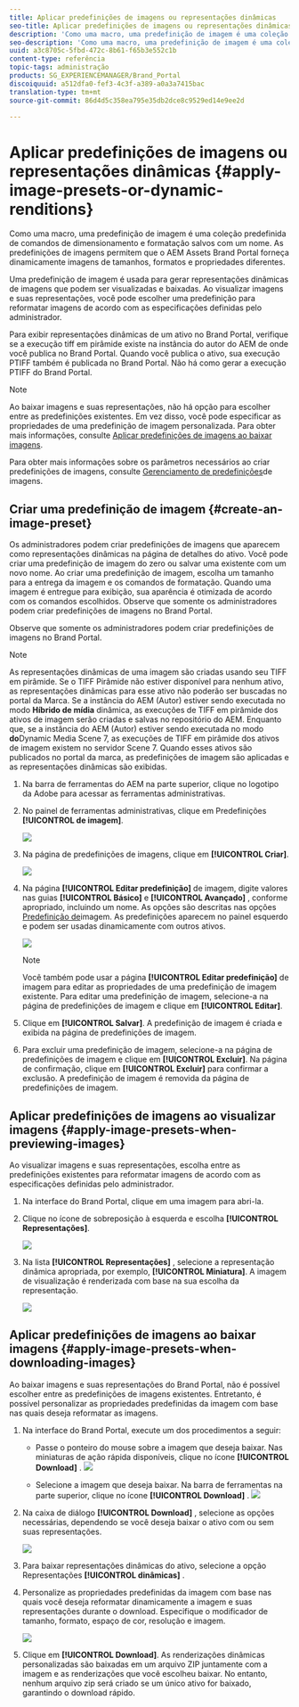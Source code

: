 ```yaml
---
title: Aplicar predefinições de imagens ou representações dinâmicas
seo-title: Aplicar predefinições de imagens ou representações dinâmicas
description: 'Como uma macro, uma predefinição de imagem é uma coleção predefinida de comandos de dimensionamento e formatação salvos com um nome. As predefinições de imagens permitem que o AEM Assets Brand Portal forneça dinamicamente imagens de tamanhos, formatos e propriedades diferentes. '
seo-description: 'Como uma macro, uma predefinição de imagem é uma coleção predefinida de comandos de dimensionamento e formatação salvos com um nome. As predefinições de imagens permitem que o AEM Assets Brand Portal forneça dinamicamente imagens de tamanhos, formatos e propriedades diferentes. '
uuid: a3c8705c-5fbd-472c-8b61-f65b3e552c1b
content-type: referência
topic-tags: administração
products: SG_EXPERIENCEMANAGER/Brand_Portal
discoiquuid: a512dfa0-fef3-4c3f-a389-a0a3a7415bac
translation-type: tm+mt
source-git-commit: 86d4d5c358ea795e35db2dce8c9529ed14e9ee2d

---
```



# Aplicar predefinições de imagens ou representações dinâmicas {#apply-image-presets-or-dynamic-renditions}

Como uma macro, uma predefinição de imagem é uma coleção predefinida de comandos de dimensionamento e formatação salvos com um nome. As predefinições de imagens permitem que o AEM Assets Brand Portal forneça dinamicamente imagens de tamanhos, formatos e propriedades diferentes.

Uma predefinição de imagem é usada para gerar representações dinâmicas de imagens que podem ser visualizadas e baixadas. Ao visualizar imagens e suas representações, você pode escolher uma predefinição para reformatar imagens de acordo com as especificações definidas pelo administrador.

Para exibir representações dinâmicas de um ativo no Brand Portal, verifique se a execução tiff em pirâmide existe na instância do autor do AEM de onde você publica no Brand Portal. Quando você publica o ativo, sua execução PTIFF também é publicada no Brand Portal. Não há como gerar a execução PTIFF do Brand Portal.

>[!NOTE]
>
>Ao baixar imagens e suas representações, não há opção para escolher entre as predefinições existentes. Em vez disso, você pode especificar as propriedades de uma predefinição de imagem personalizada. Para obter mais informações, consulte [Aplicar predefinições de imagens ao baixar imagens](../using/brand-portal-image-presets.md#main-pars-text-1403412644).

Para obter mais informações sobre os parâmetros necessários ao criar predefinições de imagens, consulte [Gerenciamento de predefinições](https://docs.adobe.com/docs/en/AEM/6-0/administer/integration/dynamic-media/image-presets.html)de imagens.

## Criar uma predefinição de imagem {#create-an-image-preset}

Os administradores podem criar predefinições de imagens que aparecem como representações dinâmicas na página de detalhes do ativo. Você pode criar uma predefinição de imagem do zero ou salvar uma existente com um novo nome. Ao criar uma predefinição de imagem, escolha um tamanho para a entrega da imagem e os comandos de formatação. Quando uma imagem é entregue para exibição, sua aparência é otimizada de acordo com os comandos escolhidos.
Observe que somente os administradores podem criar predefinições de imagens no Brand Portal.

Observe que somente os administradores podem criar predefinições de imagens no Brand Portal.

>[!NOTE]
>
>As representações dinâmicas de uma imagem são criadas usando seu TIFF em pirâmide. Se o TIFF Pirâmide não estiver disponível para nenhum ativo, as representações dinâmicas para esse ativo não poderão ser buscadas no portal da Marca.
Se a instância do AEM (Autor) estiver sendo executada no modo **Híbrido de mídia** dinâmica, as execuções de TIFF em pirâmide dos ativos de imagem serão criadas e salvas no repositório do AEM. Enquanto que, se a instância do AEM (Autor) estiver sendo executada no modo **do**Dynamic Media Scene 7, as execuções de TIFF em pirâmide dos ativos de imagem existem no servidor Scene 7.
Quando esses ativos são publicados no portal da marca, as predefinições de imagem são aplicadas e as representações dinâmicas são exibidas.

1. Na barra de ferramentas do AEM na parte superior, clique no logotipo da Adobe para acessar as ferramentas administrativas.

1. No painel de ferramentas administrativas, clique em Predefinições **[!UICONTROL de imagem]**.

   ![](assets/admin-tools-panel-4.png)

1. Na página de predefinições de imagens, clique em **[!UICONTROL Criar]**.

   ![](assets/image_preset_homepage.png)

1. Na página **[!UICONTROL Editar predefinição]** de imagem, digite valores nas guias **[!UICONTROL Básico]** e **[!UICONTROL Avançado]** , conforme apropriado, incluindo um nome. As opções são descritas nas opções [Predefinição de](https://docs.adobe.com/docs/en/AEM/6-0/administer/integration/dynamic-media/image-presets.html#Image%20preset%20options)imagem. As predefinições aparecem no painel esquerdo e podem ser usadas dinamicamente com outros ativos.

   ![](assets/image_preset_create.png)

   >[!NOTE]
   >
   >Você também pode usar a página **[!UICONTROL Editar predefinição]** de imagem para editar as propriedades de uma predefinição de imagem existente. Para editar uma predefinição de imagem, selecione-a na página de predefinições de imagem e clique em **[!UICONTROL Editar]**.

1. Clique em **[!UICONTROL Salvar]**. A predefinição de imagem é criada e exibida na página de predefinições de imagem.
1. Para excluir uma predefinição de imagem, selecione-a na página de predefinições de imagem e clique em **[!UICONTROL Excluir]**. Na página de confirmação, clique em **[!UICONTROL Excluir]** para confirmar a exclusão. A predefinição de imagem é removida da página de predefinições de imagem.

## Aplicar predefinições de imagens ao visualizar imagens {#apply-image-presets-when-previewing-images}

Ao visualizar imagens e suas representações, escolha entre as predefinições existentes para reformatar imagens de acordo com as especificações definidas pelo administrador.

1. Na interface do Brand Portal, clique em uma imagem para abri-la.
1. Clique no ícone de sobreposição à esquerda e escolha **[!UICONTROL Representações]**.

   ![](assets/image-preset-previewrenditions.png)

1. Na lista **[!UICONTROL Representações]** , selecione a representação dinâmica apropriada, por exemplo, **[!UICONTROL Miniatura]**. A imagem de visualização é renderizada com base na sua escolha da representação.

   ![](assets/image-preset-previewrenditionthumbnail.png)

## Aplicar predefinições de imagens ao baixar imagens {#apply-image-presets-when-downloading-images}

Ao baixar imagens e suas representações do Brand Portal, não é possível escolher entre as predefinições de imagens existentes. Entretanto, é possível personalizar as propriedades predefinidas da imagem com base nas quais deseja reformatar as imagens.

1. Na interface do Brand Portal, execute um dos procedimentos a seguir:

   * Passe o ponteiro do mouse sobre a imagem que deseja baixar. Nas miniaturas de ação rápida disponíveis, clique no ícone **[!UICONTROL Download]** .
   ![](assets/downloadsingleasset.png)

   * Selecione a imagem que deseja baixar. Na barra de ferramentas na parte superior, clique no ícone **[!UICONTROL Download]** .
   ![](assets/downloadassets.png)

1. Na caixa de diálogo **[!UICONTROL Download]** , selecione as opções necessárias, dependendo se você deseja baixar o ativo com ou sem suas representações.

   ![](assets/donload-assets-dialog.png)

1. Para baixar representações dinâmicas do ativo, selecione a opção Representações **[!UICONTROL dinâmicas]** .
1. Personalize as propriedades predefinidas da imagem com base nas quais você deseja reformatar dinamicamente a imagem e suas representações durante o download. Especifique o modificador de tamanho, formato, espaço de cor, resolução e imagem.

   ![](assets/dynamicrenditions.png)

1. Clique em **[!UICONTROL Download]**. As renderizações dinâmicas personalizadas são baixadas em um arquivo ZIP juntamente com a imagem e as renderizações que você escolheu baixar. No entanto, nenhum arquivo zip será criado se um único ativo for baixado, garantindo o download rápido.
